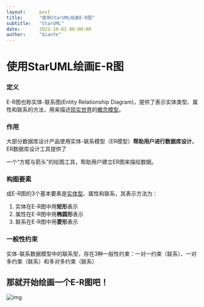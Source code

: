 ```yaml
---
layout:     post
title:      "使用StarUML绘画E-R图"
subtitle:   "StarUML"
date:       2021-10-03 08:00:00
author:     "QianYe"
---
```



# 使用StarUML绘画E-R图

### 定义

E-R图也称实体-联系图(Entity Relationship Diagram)，提供了表示实体类型、属性和联系的方法，用来描述[现实世界](https://baike.baidu.com/item/现实世界/688877)的[概念模型](https://baike.baidu.com/item/概念模型/3187025)。

### 作用

大部分数据库设计产品使用实体-联系模型（ER模型）**帮助用户进行数据库设计**。ER数据库设计工具提供了

一个“方框与箭头”的绘图工具，帮助用户建立ER图来描绘数据。

### 构图要素

成E-R图的3个基本要素是[实体型](https://baike.baidu.com/item/实体型)、属性和联系，其表示方法为：

1. 实体在E-R图中用**矩形**表示
2. 属性在E-R图中用**椭圆形**表示
3. 联系在E-R图中用**菱形**表示

### 一般性约束

实体-联系数据模型中的联系型，存在3种一般性约束：一对一约束（联系）、一对多约束（联系）和多对多约束（联系）

## 那就开始绘画一个E-R图吧！

![img](https://raw.githubusercontent.com/zhou431615/GithubForDemo/master/demo/img/202110051627492.jpeg)